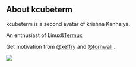 ## About kcubeterm

kcubeterm is a second avatar of krishna Kanhaiya.


An enthusiast of Linux&[Termux](https://GitHub.com/termux)

Get motivation from [@xeffry](https://github.com/xeffyr) and [@fornwall](https://GitHub.com/fornwall) .

![](https://github-readme-stats.vercel.app/api?username=kcubeterm&show_icons=true&hide_border=true)
